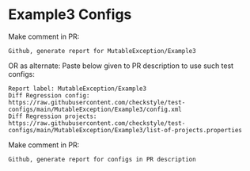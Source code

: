 # Example3 Configs
Make comment in PR:
```
Github, generate report for MutableException/Example3
```
OR as alternate:
Paste below given to PR description to use such test configs:
```
Report label: MutableException/Example3
Diff Regression config: https://raw.githubusercontent.com/checkstyle/test-configs/main/MutableException/Example3/config.xml
Diff Regression projects: https://raw.githubusercontent.com/checkstyle/test-configs/main/MutableException/Example3/list-of-projects.properties
```
Make comment in PR:
```
Github, generate report for configs in PR description
```

